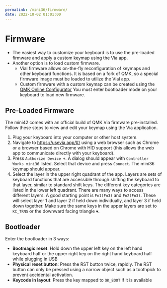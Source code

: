 ```yaml
---
permalink: /mini36/firmware/
date: 2022-10-02 01:01:00
---
```

# Firmware
* The easiest way to customize your keyboard is to use the pre-loaded firmware and apply a custom keymap using the Via app.
* Another option is to load custom firmware.
    * Vial firmware allows on-the-fly reconfiguration of keymaps and other keyboard functions. It is based on a fork of QMK, so a special firmware image must be loaded to utilize the Vial app.
    * Custom firmware with a custom keymap can be created using the [QMK Online Configurator](https://config.qmk.fm/#/) You must enter bootloader mode on your keyboard to load new firmware.

## Pre-Loaded Firmware
The mini42 comes with an official build of QMK Via firmware pre-installed. Follow these steps to view and edit your keymap using the Via application.
1. Plug your keyboard into your computer or other host system.
1. Navigate to https://usevia.app/#/ using a web browser such as Chrome or a browser based on Chrome with HID support (this allows the web app to communicate directly with your keyboard).
1. Press `Authorize Device +`. A dialog should appear with `Controller Works mini36` listed. Select that device and press `Connect`. The mini36 keymap should appear.
1. Select the layer in the upper right quadrant of the app. Layers are sets of keyboard functions that are accessible through shifting the keyboard to that layer, similar to standard shift keys. The different key categories are listed in the lower left quadrant. There are many ways to access different layers. A good starting point is `Fn1(Fn3)` and `Fn2(Fn3)`. These will select layer 1 and layer 2 if held down individually, and layer 3 if held down together. Make sure the same keys in the upper layers are set to `KC_TRNS` or the downward facing triangle `▼`.

## Bootloader
Enter the bootloader in 3 ways:
* **Bootmagic reset**: Hold down the upper left key on the left hand keyboard half or the upper right key on the right hand keyboard half while plugging in USB
* **Physical reset button**: Press the RST button twice, rapidly. The RST button can only be pressed using a narrow object such as a toothpick to prevent accidental activation.
* **Keycode in layout**: Press the key mapped to `QK_BOOT` if it is available